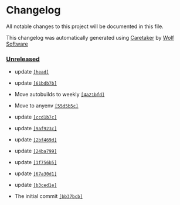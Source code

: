 # Changelog

All notable changes to this project will be documented in this file.


This changelog was automatically generated using [Caretaker](https://github.com/DevelopersToolbox/caretaker) by [Wolf Software](https://github.com/WolfSoftware)

### [Unreleased](https://github.com/DockerToolbox/rbenv/compare/v0.1.0...HEAD)

- update [`[head]`](https://github.com/DockerToolbox/rbenv/commit/)

- update [`[61bdb7b]`](https://github.com/DockerToolbox/rbenv/commit/61bdb7bcae9a758ca9f035201e2ad2a976cadaa4)

- Move autobuilds to weekly [`[4a21bfd]`](https://github.com/DockerToolbox/rbenv/commit/4a21bfdedf69a3344d422e33d3b0335fa747f579)

- Move to anyenv [`[55d5b5c]`](https://github.com/DockerToolbox/rbenv/commit/55d5b5cbaff157195261c6ace057bfb835d37701)

- update [`[ccd1b7c]`](https://github.com/DockerToolbox/rbenv/commit/ccd1b7c495bc205696c6d9fdb9bfeb2a25b4f752)

- update [`[9af923c]`](https://github.com/DockerToolbox/rbenv/commit/9af923c36aef8f1bcd8b1b2ee0af6b5e43d3c033)

- update [`[2bf469d]`](https://github.com/DockerToolbox/rbenv/commit/2bf469d0856dce0e7b5bf292cc6455c13e277cf8)

- update [`[24ba799]`](https://github.com/DockerToolbox/rbenv/commit/24ba79993efe4bc693ac6a732025055672673bfb)

- update [`[1f756b5]`](https://github.com/DockerToolbox/rbenv/commit/1f756b5dd51b892cf135c46c10399fe53a4c05e0)

- update [`[67a30d1]`](https://github.com/DockerToolbox/rbenv/commit/67a30d13ce16a7b7fe2e1429e3301b0320f1b13c)

- update [`[b3ced1e]`](https://github.com/DockerToolbox/rbenv/commit/b3ced1ef2d5a02ccb2c496a936ed114d0e22cf9c)

- The initial commit [`[bb37bcb]`](https://github.com/DockerToolbox/rbenv/commit/bb37bcb344c02fdf6d95bdb7d1fb5c28d0660adf)

